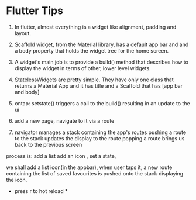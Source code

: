 # Flutter Tips

1. In flutter, almost everything is a widget like alignment, padding and layout.

2. Scaffold widget, from the Material library, has a default app bar and 
and a body property that holds the widget tree for the 
home screen.

3. A widget's main job is to provide a build() method
that describes how to display the widget in terms of other, lower level
widgets.

4. StatelessWidgets are pretty simple. They have only one class that returns a Material App 
and it has title and a Scaffold that has [app bar and body]

5. ontap: setstate() triggers a call to the build() resulting in an update to 
the ui

6. add a new page, navigate to it via a route

7. navigator manages a stack containing the app's routes
pushing a route to the stack updates the display to the route
popping a route brings us back to the previous screen



process is:
add a list
add an icon ,
set a state,

we shall add a list icon(in the appbar), when user taps it, a new route
containing the list of saved favourites is pushed onto the stack
displaying the icon.

* press r to hot reload *
